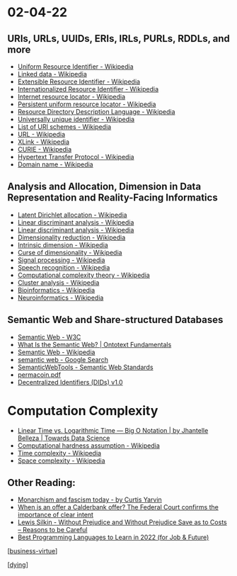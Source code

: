 ---
---
# 02-04-22

## URIs, URLs, UUIDs, ERIs, IRLs, PURLs, RDDLs, and more

* [Uniform Resource Identifier - Wikipedia](https://en.wikipedia.org/wiki/Uniform_Resource_Identifier#Design)
* [Linked data - Wikipedia](https://en.wikipedia.org/wiki/Linked_data)
* [Extensible Resource Identifier - Wikipedia](https://en.wikipedia.org/wiki/Extensible_Resource_Identifier)
* [Internationalized Resource Identifier - Wikipedia](https://en.wikipedia.org/wiki/Internationalized_Resource_Identifier)
* [Internet resource locator - Wikipedia](https://en.wikipedia.org/wiki/Internet_resource_locator)
* [Persistent uniform resource locator - Wikipedia](https://en.wikipedia.org/wiki/Persistent_uniform_resource_locator)
* [Resource Directory Description Language - Wikipedia](https://en.wikipedia.org/wiki/Resource_Directory_Description_Language)
* [Universally unique identifier - Wikipedia](https://en.wikipedia.org/wiki/Universally_unique_identifier)
* [List of URI schemes - Wikipedia](https://en.wikipedia.org/wiki/List_of_URI_schemes)
* [URL - Wikipedia](https://en.wikipedia.org/wiki/URL)
* [XLink - Wikipedia](https://en.wikipedia.org/wiki/XLink)
* [CURIE - Wikipedia](https://en.wikipedia.org/wiki/CURIE)
* [Hypertext Transfer Protocol - Wikipedia](https://en.wikipedia.org/wiki/Hypertext_Transfer_Protocol)
* [Domain name - Wikipedia](https://en.wikipedia.org/wiki/Domain_name)


## Analysis and Allocation, Dimension in Data Representation and Reality-Facing Informatics

* [Latent Dirichlet allocation - Wikipedia](https://en.wikipedia.org/wiki/Latent_Dirichlet_allocation)
* [Linear discriminant analysis - Wikipedia](https://en.wikipedia.org/wiki/Linear_discriminant_analysis)
* [Linear discriminant analysis - Wikipedia](https://en.wikipedia.org/wiki/Linear_discriminant_analysis#Eigenvalues)
* [Dimensionality reduction - Wikipedia](https://en.wikipedia.org/wiki/Dimensionality_reduction)
* [Intrinsic dimension - Wikipedia](https://en.wikipedia.org/wiki/Intrinsic_dimension)
* [Curse of dimensionality - Wikipedia](https://en.wikipedia.org/wiki/Curse_of_dimensionality)
* [Signal processing - Wikipedia](https://en.wikipedia.org/wiki/Signal_processing)
* [Speech recognition - Wikipedia](https://en.wikipedia.org/wiki/Speech_recognition)
* [Computational complexity theory - Wikipedia](https://en.wikipedia.org/wiki/Computational_complexity_theory#Intractability)
* [Cluster analysis - Wikipedia](https://en.wikipedia.org/wiki/Cluster_analysis)
* [Bioinformatics - Wikipedia](https://en.wikipedia.org/wiki/Bioinformatics)
* [Neuroinformatics - Wikipedia](https://en.wikipedia.org/wiki/Neuroinformatics)

## Semantic Web and Share-structured Databases

* [Semantic Web - W3C](https://www.w3.org/standards/semanticweb/)
* [What Is the Semantic Web? | Ontotext Fundamentals](https://www.ontotext.com/knowledgehub/fundamentals/what-is-the-semantic-web/)
* [Semantic Web - Wikipedia](https://en.wikipedia.org/wiki/Semantic_Web)
* [semantic web - Google Search](https://www.google.com/search?q=semantic+web&sxsrf=APq-WBuviUcVfnITrQgS5JUmluOmjb2ZVw:1643921469364&source=lnms&tbm=isch&sa=X&ved=2ahUKEwjB7-DZtOT1AhXBILcAHXRBCVkQ_AUoAXoECAkQAw&biw=1189&bih=1336&dpr=1)
* [SemanticWebTools - Semantic Web Standards](https://www.w3.org/2001/sw/wiki/SemanticWebTools)
* [permacoin.pdf](https://soc1024.ece.illinois.edu/permacoin.pdf)
* [Decentralized Identifiers (DIDs) v1.0](https://www.w3.org/TR/did-core/)

# Computation Complexity

* [Linear Time vs. Logarithmic Time — Big O Notation | by Jhantelle Belleza | Towards Data Science](https://towardsdatascience.com/linear-time-vs-logarithmic-time-big-o-notation-6ef4227051fb)
* [Computational hardness assumption - Wikipedia](https://en.wikipedia.org/wiki/Computational_hardness_assumption)
* [Time complexity - Wikipedia](https://en.wikipedia.org/wiki/Time_complexity)
* [Space complexity - Wikipedia](https://en.wikipedia.org/wiki/Space_complexity)

## Other Reading:

* [Monarchism and fascism today - by Curtis Yarvin](https://graymirror.substack.com/p/monarchism-and-fascism-today)
* [When is an offer a Calderbank offer? The Federal Court confirms the importance of clear intent](https://www.holdingredlich.com/when-is-an-offer-a-calderbank-offer)
* [Lewis Silkin - Without Prejudice and Without Prejudice Save as to Costs – Reasons to be Careful](https://www.lewissilkin.com/en/insights/without-prejudice-and-without-prejudice-save-as-to-costs-reasons-to-be-careful)
* [Best Programming Languages to Learn in 2022 (for Job & Future)](https://hackr.io/blog/best-programming-languages-to-learn-2022-jobs-future)


[[business-virtue]]

[[dying]]

[//begin]: # "Autogenerated link references for markdown compatibility"
[business-virtue]: ../_journal/business-virtue "The American Samurai"
[dying]: ../_notes/dying "Dying"
[//end]: # "Autogenerated link references"